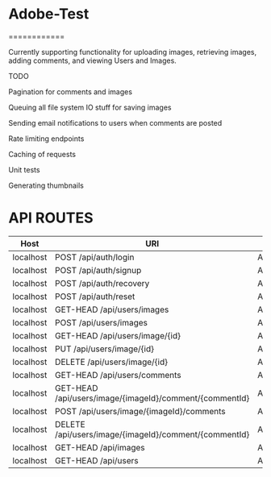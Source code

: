 # Adobe-Test
============

Currently supporting functionality for uploading images, retrieving images, adding comments, and viewing Users and Images.

TODO

Pagination for comments and images

Queuing all file system IO stuff for saving images

Sending email notifications to users when comments are posted

Rate limiting endpoints

Caching of requests

Unit tests

Generating thumbnails


# API ROUTES
| Host      | URI                                                     | Action                                          | Protected | Version(s) |
|-----------|---------------------------------------------------------|-------------------------------------------------|-----------|------------|
| localhost | POST /api/auth/login                                    | App\Api\V1\Controllers\AuthController@login     | No        | v1         |
| localhost | POST /api/auth/signup                                   | App\Api\V1\Controllers\AuthController@signup    | No        | v1         |
| localhost | POST /api/auth/recovery                                 | App\Api\V1\Controllers\AuthController@recovery  | No        | v1         |
| localhost | POST /api/auth/reset                                    | App\Api\V1\Controllers\AuthController@reset     | No        | v1         |
| localhost | GET-HEAD /api/users/images                              | App\Api\V1\Controllers\ImageController@index    | Yes       | v1         |
| localhost | POST /api/users/images                                  | App\Api\V1\Controllers\ImageController@store    | Yes       | v1         |
| localhost | GET-HEAD /api/users/image/{id}                          | App\Api\V1\Controllers\ImageController@show     | Yes       | v1         |
| localhost | PUT /api/users/image/{id}                               | App\Api\V1\Controllers\ImageController@update   | Yes       | v1         |
| localhost | DELETE /api/users/image/{id}                            | App\Api\V1\Controllers\ImageController@delete   | Yes       | v1         |
| localhost | GET-HEAD /api/users/comments                            | App\Api\V1\Controllers\CommentController@index  | Yes       | v1         |
| localhost | GET-HEAD /api/users/image/{imageId}/comment/{commentId} | App\Api\V1\Controllers\CommentController@show   | Yes       | v1         |
| localhost | POST /api/users/image/{imageId}/comments                | App\Api\V1\Controllers\CommentController@store  | Yes       | v1         |
| localhost | DELETE /api/users/image/{imageId}/comment/{commentId}   | App\Api\V1\Controllers\CommentController@delete | Yes       | v1         |
| localhost | GET-HEAD /api/images                                    | App\Api\V1\Controllers\ImageController@gallery  | No        | v1         |
| localhost | GET-HEAD /api/users                                     | App\Api\V1\Controllers\UserController@gallery   | No        | v1         |
